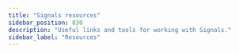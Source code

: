 ```yaml
---
title: "Signals resources"
sidebar_position: 830
description: "Useful links and tools for working with Signals."
sidebar_label: "Resources"
---
```

